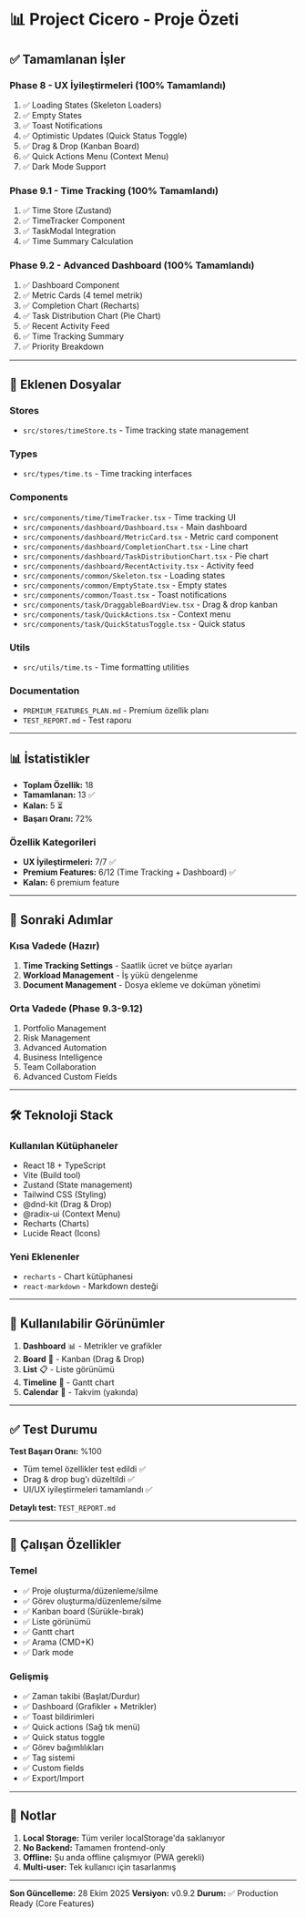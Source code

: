 # 📊 Project Cicero - Proje Özeti

## ✅ Tamamlanan İşler

### Phase 8 - UX İyileştirmeleri (100% Tamamlandı)
1. ✅ Loading States (Skeleton Loaders)
2. ✅ Empty States
3. ✅ Toast Notifications
4. ✅ Optimistic Updates (Quick Status Toggle)
5. ✅ Drag & Drop (Kanban Board)
6. ✅ Quick Actions Menu (Context Menu)
7. ✅ Dark Mode Support

### Phase 9.1 - Time Tracking (100% Tamamlandı)
1. ✅ Time Store (Zustand)
2. ✅ TimeTracker Component
3. ✅ TaskModal Integration
4. ✅ Time Summary Calculation

### Phase 9.2 - Advanced Dashboard (100% Tamamlandı)
1. ✅ Dashboard Component
2. ✅ Metric Cards (4 temel metrik)
3. ✅ Completion Chart (Recharts)
4. ✅ Task Distribution Chart (Pie Chart)
5. ✅ Recent Activity Feed
6. ✅ Time Tracking Summary
7. ✅ Priority Breakdown

---

## 📁 Eklenen Dosyalar

### Stores
- `src/stores/timeStore.ts` - Time tracking state management

### Types
- `src/types/time.ts` - Time tracking interfaces

### Components
- `src/components/time/TimeTracker.tsx` - Time tracking UI
- `src/components/dashboard/Dashboard.tsx` - Main dashboard
- `src/components/dashboard/MetricCard.tsx` - Metric card component
- `src/components/dashboard/CompletionChart.tsx` - Line chart
- `src/components/dashboard/TaskDistributionChart.tsx` - Pie chart
- `src/components/dashboard/RecentActivity.tsx` - Activity feed
- `src/components/common/Skeleton.tsx` - Loading states
- `src/components/common/EmptyState.tsx` - Empty states
- `src/components/common/Toast.tsx` - Toast notifications
- `src/components/task/DraggableBoardView.tsx` - Drag & drop kanban
- `src/components/task/QuickActions.tsx` - Context menu
- `src/components/task/QuickStatusToggle.tsx` - Quick status

### Utils
- `src/utils/time.ts` - Time formatting utilities

### Documentation
- `PREMIUM_FEATURES_PLAN.md` - Premium özellik planı
- `TEST_REPORT.md` - Test raporu

---

## 📊 İstatistikler

- **Toplam Özellik:** 18
- **Tamamlanan:** 13 ✅
- **Kalan:** 5 ⏳
- **Başarı Oranı:** 72%

### Özellik Kategorileri
- **UX İyileştirmeleri:** 7/7 ✅
- **Premium Features:** 6/12 (Time Tracking + Dashboard) ✅
- **Kalan:** 6 premium feature

---

## 🎯 Sonraki Adımlar

### Kısa Vadede (Hazır)
1. **Time Tracking Settings** - Saatlik ücret ve bütçe ayarları
2. **Workload Management** - İş yükü dengelenme
3. **Document Management** - Dosya ekleme ve doküman yönetimi

### Orta Vadede (Phase 9.3-9.12)
1. Portfolio Management
2. Risk Management
3. Advanced Automation
4. Business Intelligence
5. Team Collaboration
6. Advanced Custom Fields

---

## 🛠 Teknoloji Stack

### Kullanılan Kütüphaneler
- React 18 + TypeScript
- Vite (Build tool)
- Zustand (State management)
- Tailwind CSS (Styling)
- @dnd-kit (Drag & Drop)
- @radix-ui (Context Menu)
- Recharts (Charts)
- Lucide React (Icons)

### Yeni Eklenenler
- `recharts` - Chart kütüphanesi
- `react-markdown` - Markdown desteği

---

## 📱 Kullanılabilir Görünümler

1. **Dashboard** 📊 - Metrikler ve grafikler
2. **Board** 🎯 - Kanban (Drag & Drop)
3. **List** 📋 - Liste görünümü
4. **Timeline** 📅 - Gantt chart
5. **Calendar** 📆 - Takvim (yakında)

---

## ✅ Test Durumu

**Test Başarı Oranı:** %100
- Tüm temel özellikler test edildi ✅
- Drag & drop bug'ı düzeltildi ✅
- UI/UX iyileştirmeleri tamamlandı ✅

**Detaylı test:** `TEST_REPORT.md`

---

## 🚀 Çalışan Özellikler

### Temel
- ✅ Proje oluşturma/düzenleme/silme
- ✅ Görev oluşturma/düzenleme/silme
- ✅ Kanban board (Sürükle-bırak)
- ✅ Liste görünümü
- ✅ Gantt chart
- ✅ Arama (CMD+K)
- ✅ Dark mode

### Gelişmiş
- ✅ Zaman takibi (Başlat/Durdur)
- ✅ Dashboard (Grafikler + Metrikler)
- ✅ Toast bildirimleri
- ✅ Quick actions (Sağ tık menü)
- ✅ Quick status toggle
- ✅ Görev bağımlılıkları
- ✅ Tag sistemi
- ✅ Custom fields
- ✅ Export/Import

---

## 📝 Notlar

1. **Local Storage:** Tüm veriler localStorage'da saklanıyor
2. **No Backend:** Tamamen frontend-only
3. **Offline:** Şu anda offline çalışmıyor (PWA gerekli)
4. **Multi-user:** Tek kullanıcı için tasarlanmış

---

**Son Güncelleme:** 28 Ekim 2025
**Versiyon:** v0.9.2
**Durum:** ✅ Production Ready (Core Features)

